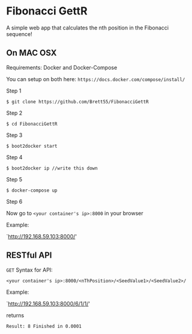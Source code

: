 Fibonacci GettR
=============

A simple web app that calculates the nth position in the Fibonacci sequence!


On MAC OSX
----------
Requirements: Docker and Docker-Compose

You can setup on both here: `https://docs.docker.com/compose/install/`

Step 1

    $ git clone https://github.com/Brett55/FibonacciGettR

Step 2

    $ cd FibonacciGettR

Step 3

	$ boot2docker start

Step 4

	$ boot2docker ip //write this down

Step 5

	$ docker-compose up

Step 6

Now go to `<your container's ip>:8000` in your browser

Example:

`http://192.168.59.103:8000/'

RESTful API
----------

`GET` Syntax for API:

`<your container's ip>:8000/<nThPosition>/<SeedValue1>/<SeedValue2>/`

Example:

`http://192.168.59.103:8000/6/1/1/'

returns

`Result: 8 Finished in 0.0001`


